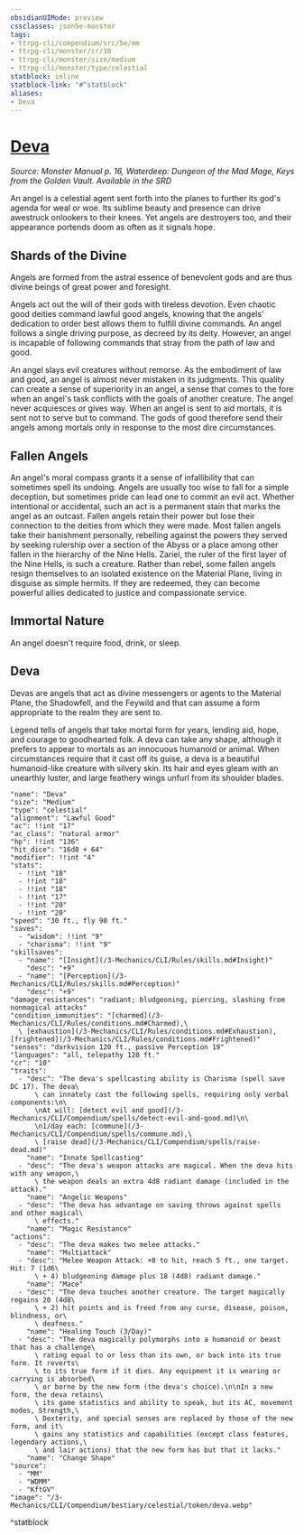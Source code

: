 ```yaml
---
obsidianUIMode: preview
cssclasses: json5e-monster
tags:
- ttrpg-cli/compendium/src/5e/mm
- ttrpg-cli/monster/cr/10
- ttrpg-cli/monster/size/medium
- ttrpg-cli/monster/type/celestial
statblock: inline
statblock-link: "#^statblock"
aliases:
- Deva
---
```

# [Deva](3-Mechanics\CLI\Compendium\bestiary\celestial/deva.md)
*Source: Monster Manual p. 16, Waterdeep: Dungeon of the Mad Mage, Keys from the Golden Vault. Available in the <span title='Systems Reference Document (5.1)'>SRD</span>*  

An angel is a celestial agent sent forth into the planes to further its god's agenda for weal or woe. Its sublime beauty and presence can drive awestruck onlookers to their knees. Yet angels are destroyers too, and their appearance portends doom as often as it signals hope.

## Shards of the Divine

Angels are formed from the astral essence of benevolent gods and are thus divine beings of great power and foresight.

Angels act out the will of their gods with tireless devotion. Even chaotic good deities command lawful good angels, knowing that the angels' dedication to order best allows them to fulfill divine commands. An angel follows a single driving purpose, as decreed by its deity. However, an angel is incapable of following commands that stray from the path of law and good.

An angel slays evil creatures without remorse. As the embodiment of law and good, an angel is almost never mistaken in its judgments. This quality can create a sense of superiority in an angel, a sense that comes to the fore when an angel's task conflicts with the goals of another creature. The angel never acquiesces or gives way. When an angel is sent to aid mortals, it is sent not to serve but to command. The gods of good therefore send their angels among mortals only in response to the most dire circumstances.

## Fallen Angels

An angel's moral compass grants it a sense of infallibility that can sometimes spell its undoing. Angels are usually too wise to fall for a simple deception, but sometimes pride can lead one to commit an evil act. Whether intentional or accidental, such an act is a permanent stain that marks the angel as an outcast. Fallen angels retain their power but lose their connection to the deities from which they were made. Most fallen angels take their banishment personally, rebelling against the powers they served by seeking rulership over a section of the Abyss or a place among other fallen in the hierarchy of the Nine Hells. Zariel, the ruler of the first layer of the Nine Hells, is such a creature. Rather than rebel, some fallen angels resign themselves to an isolated existence on the Material Plane, living in disguise as simple hermits. If they are redeemed, they can become powerful allies dedicated to justice and compassionate service.

## Immortal Nature

An angel doesn't require food, drink, or sleep.

## Deva

Devas are angels that act as divine messengers or agents to the Material Plane, the Shadowfell, and the Feywild and that can assume a form appropriate to the realm they are sent to.

Legend tells of angels that take mortal form for years, lending aid, hope, and courage to goodhearted folk. A deva can take any shape, although it prefers to appear to mortals as an innocuous humanoid or animal. When circumstances require that it cast off its guise, a deva is a beautiful humanoid-like creature with silvery skin. Its hair and eyes gleam with an unearthly luster, and large feathery wings unfurl from its shoulder blades.

```statblock
"name": "Deva"
"size": "Medium"
"type": "celestial"
"alignment": "Lawful Good"
"ac": !!int "17"
"ac_class": "natural armor"
"hp": !!int "136"
"hit_dice": "16d8 + 64"
"modifier": !!int "4"
"stats":
  - !!int "18"
  - !!int "18"
  - !!int "18"
  - !!int "17"
  - !!int "20"
  - !!int "20"
"speed": "30 ft., fly 90 ft."
"saves":
  - "wisdom": !!int "9"
  - "charisma": !!int "9"
"skillsaves":
  - "name": "[Insight](/3-Mechanics/CLI/Rules/skills.md#Insight)"
    "desc": "+9"
  - "name": "[Perception](/3-Mechanics/CLI/Rules/skills.md#Perception)"
    "desc": "+9"
"damage_resistances": "radiant; bludgeoning, piercing, slashing from nonmagical attacks"
"condition_immunities": "[charmed](/3-Mechanics/CLI/Rules/conditions.md#Charmed),\
  \ [exhaustion](/3-Mechanics/CLI/Rules/conditions.md#Exhaustion), [frightened](/3-Mechanics/CLI/Rules/conditions.md#Frightened)"
"senses": "darkvision 120 ft., passive Perception 19"
"languages": "all, telepathy 120 ft."
"cr": "10"
"traits":
  - "desc": "The deva's spellcasting ability is Charisma (spell save DC 17). The deva\
      \ can innately cast the following spells, requiring only verbal components:\n\
      \nAt will: [detect evil and good](/3-Mechanics/CLI/Compendium/spells/detect-evil-and-good.md)\n\
      \n1/day each: [commune](/3-Mechanics/CLI/Compendium/spells/commune.md),\
      \ [raise dead](/3-Mechanics/CLI/Compendium/spells/raise-dead.md)"
    "name": "Innate Spellcasting"
  - "desc": "The deva's weapon attacks are magical. When the deva hits with any weapon,\
      \ the weapon deals an extra 4d8 radiant damage (included in the attack)."
    "name": "Angelic Weapons"
  - "desc": "The deva has advantage on saving throws against spells and other magical\
      \ effects."
    "name": "Magic Resistance"
"actions":
  - "desc": "The deva makes two melee attacks."
    "name": "Multiattack"
  - "desc": "Melee Weapon Attack: +8 to hit, reach 5 ft., one target. Hit: 7 (1d6\
      \ + 4) bludgeoning damage plus 18 (4d8) radiant damage."
    "name": "Mace"
  - "desc": "The deva touches another creature. The target magically regains 20 (4d8\
      \ + 2) hit points and is freed from any curse, disease, poison, blindness, or\
      \ deafness."
    "name": "Healing Touch (3/Day)"
  - "desc": "The deva magically polymorphs into a humanoid or beast that has a challenge\
      \ rating equal to or less than its own, or back into its true form. It reverts\
      \ to its true form if it dies. Any equipment it is wearing or carrying is absorbed\
      \ or borne by the new form (the deva's choice).\n\nIn a new form, the deva retains\
      \ its game statistics and ability to speak, but its AC, movement modes, Strength,\
      \ Dexterity, and special senses are replaced by those of the new form, and it\
      \ gains any statistics and capabilities (except class features, legendary actions,\
      \ and lair actions) that the new form has but that it lacks."
    "name": "Change Shape"
"source":
  - "MM"
  - "WDMM"
  - "KftGV"
"image": "/3-Mechanics/CLI/Compendium/bestiary/celestial/token/deva.webp"
```
^statblock